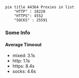 
```mermaid
pie title 44364 Proxies in list
    "HTTP" : 18220
    "HTTPS": 4552
    "SOCKS" : 25591
```

### Some Info
#### Average Timeout

- mixed: 3.1s
- http: 1.1s
- https: 8.4s
- socks: 4.6s